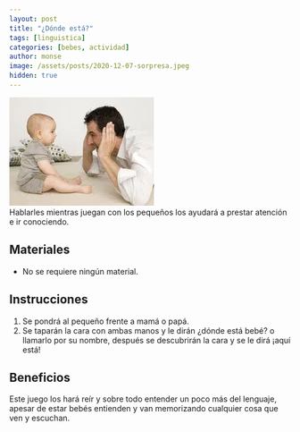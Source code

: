 ```yaml
---
layout: post
title: "¿Dónde está?"
tags: [linguistica]
categories: [bebes, actividad]
author: monse
image: /assets/posts/2020-12-07-sorpresa.jpeg
hidden: true
---
```

![Actividad de sorpresa](/assets/posts/2020-12-07-sorpresa.jpeg)<br/> 
Hablarles mientras juegan con los pequeños los ayudará a prestar atención e ir conociendo.    
 
## Materiales 
- No se requiere ningún material.   

## Instrucciones 
1. Se pondrá al pequeño frente a mamá o papá.
2. Se taparán la cara con ambas manos y le dirán ¿dónde está bebé? o llamarlo por su nombre, después se descubrirán la cara y se le dirá ¡aquí está! 

## Beneficios 
Este juego los hará reír y sobre todo entender un poco más del lenguaje, apesar de estar bebés entienden y van memorizando cualquier cosa que ven y escuchan.  
